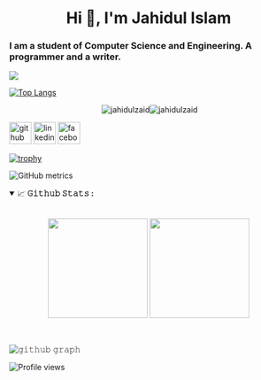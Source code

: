 <h1 align="center">Hi 👋, I'm Jahidul Islam</h1>
<h3>
  <p class="glowing-text">I am a student of Computer Science and Engineering. A programmer and a writer. </p>
  </h3>



[![](https://visitcount.itsvg.in/api?id=jahidulzaid&label=Profile%20Views&pretty=false)](https://visitcount.itsvg.in)

[![Top Langs](https://github-readme-stats.vercel.app/api/top-langs/?username=jahidulzaid)](https://github.com/anuraghazra/github-readme-stats) 


<p align="center" width="130em" >&nbsp;<img  src="https://github-readme-stats.vercel.app/api?username=jahidulzaid&show_icons=true&locale=en" alt="jahidulzaid" /><img   src="https://github-readme-streak-stats.herokuapp.com/?user=jahidulzaid&" alt="jahidulzaid" /></p>




[<img src='https://cdn.jsdelivr.net/npm/simple-icons@3.0.1/icons/github.svg' alt='github' height='40'>](https://github.com/jahidulzaid)  [<img src='https://cdn.jsdelivr.net/npm/simple-icons@3.0.1/icons/linkedin.svg' alt='linkedin' height='40'>](https://www.linkedin.com/in/jahidulzaid//)  [<img src='https://cdn.jsdelivr.net/npm/simple-icons@3.0.1/icons/facebook.svg' alt='facebook' height='40'>](https://www.facebook.com/jahidulzaid/)  


[![trophy](https://github-profile-trophy.vercel.app/?username=jahidulzaid)](https://github.com/ryo-ma/github-profile-trophy)

![GitHub metrics](https://metrics.lecoq.io/jahidulzaid)  

<details open="">
<summary>
  <g-emoji class="g-emoji" alias="chart_with_upwards_trend" fallback-src="https://github.githubassets.com/images/icons/emoji/unicode/1f4c8.png">📈</g-emoji>
  <strong>𝙶𝚒𝚝𝚑𝚞𝚋 𝚂𝚝𝚊𝚝𝚜 : </strong>
</summary>
<br/>
<div>
  <p align="center">
  <img height="180em" src="https://github-readme-stats-eight-theta.vercel.app/api?username=jahidulzaid&show_icons=true&theme=algolia&include_all_commits=true&count_private=true"/>
<img height="180em" src="https://github-readme-stats-eight-theta.vercel.app/api/top-langs/?username=jahidulzaid&layout=compact&langs_count=8&theme=algolia"/>
  
  <p>
  </div>
</details>
<br/>



![𝚐𝚒𝚝𝚑𝚞𝚋 𝚐𝚛𝚊𝚙𝚑](https://github-readme-activity-graph.cyclic.app/graph?username=fmahadyBD&theme=react-dark&hide_border=true&area=true)



![Profile views](https://gpvc.arturio.dev/jahidulzaid)
